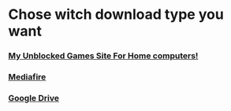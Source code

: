 <html>
    <body>
        <h1>Chose witch download type you want</h1>
        <h3><a class="link" href="">My Unblocked Games Site For Home computers!</a></h3>
        <h3><a class="link" href="https://www.mediafire.com/folder/lt589dj5bktfe/Lanchers+Unblocked+Games">Mediafire</a></h3>
        <h3><a class="link" href="">Google Drive</a></h3>
        <h3><a class="link" href=""></a></h3>
        <h3><a class="link" href=""></a></h3>
        <h3><a class="link" href=""></a></h3>
        <h3><a class="link" href=""></a></h3>
    </body>
</html>
